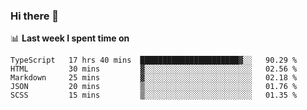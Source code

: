 ### Hi there 👋

<!--
**DBvc/DBvc** is a ✨ _special_ ✨ repository because its `README.md` (this file) appears on your GitHub profile.

Here are some ideas to get you started:

- 🔭 I’m currently working on ...
- 🌱 I’m currently learning ...
- 👯 I’m looking to collaborate on ...
- 🤔 I’m looking for help with ...
- 💬 Ask me about ...
- 📫 How to reach me: ...
- 😄 Pronouns: ...
- ⚡ Fun fact: ...
-->

📊 **Last week I spent time on**
<!--START_SECTION:waka-->
```text
TypeScript   17 hrs 40 mins  ██████████████████████▓░░   90.29 % 
HTML         30 mins         ▓░░░░░░░░░░░░░░░░░░░░░░░░   02.56 % 
Markdown     25 mins         ▓░░░░░░░░░░░░░░░░░░░░░░░░   02.18 % 
JSON         20 mins         ▒░░░░░░░░░░░░░░░░░░░░░░░░   01.76 % 
SCSS         15 mins         ▒░░░░░░░░░░░░░░░░░░░░░░░░   01.35 % 
```
<!--END_SECTION:waka-->
